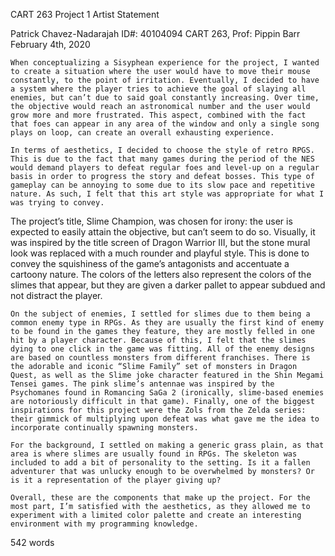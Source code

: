 CART 263 Project 1 Artist Statement

Patrick Chavez-Nadarajah
ID#: 40104094
CART 263, Prof: Pippin Barr
February 4th, 2020

	When conceptualizing a Sisyphean experience for the project, I wanted to create a situation where the user would have to move their mouse constantly, to the point of irritation. Eventually, I decided to have a system where the player tries to achieve the goal of slaying all enemies, but can’t due to said goal constantly increasing. Over time, the objective would reach an astronomical number and the user would grow more and more frustrated. This aspect, combined with the fact that foes can appear in any area of the window and only a single song plays on loop, can create an overall exhausting experience. 
  
	In terms of aesthetics, I decided to choose the style of retro RPGS. This is due to the fact that many games during the period of the NES would demand players to defeat regular foes and level-up on a regular basis in order to progress the story and defeat bosses. This type of gameplay can be annoying to some due to its slow pace and repetitive nature. As such, I felt that this art style was appropriate for what I was trying to convey.
  
The project’s title, Slime Champion, was chosen for irony: the user is expected to easily attain the objective, but can’t seem to do so. Visually, it was inspired by the title screen of Dragon Warrior III, but the stone mural look was replaced with a much rounder and playful style. This is done to convey the squishiness of the game’s antagonists and accentuate a cartoony nature. The colors of the letters also represent the colors of the slimes that appear, but they are given a darker pallet to appear subdued and not distract the player.

	On the subject of enemies, I settled for slimes due to them being a common enemy type in RPGs. As they are usually the first kind of enemy to be found in the games they feature, they are mostly felled in one hit by a player character. Because of this, I felt that the slimes dying to one click in the game was fitting. All of the enemy designs are based on countless monsters from different franchises. There is the adorable and iconic “Slime Family” set of monsters in Dragon Quest, as well as the Slime joke character featured in the Shin Megami Tensei games. The pink slime’s antennae was inspired by the Psychomanes found in Romancing SaGa 2 (ironically, slime-based enemies are notoriously difficult in that game). Finally, one of the biggest inspirations for this project were the Zols from the Zelda series: their gimmick of multiplying upon defeat was what gave me the idea to incorporate continually spawning monsters.
  
	For the background, I settled on making a generic grass plain, as that area is where slimes are usually found in RPGs. The skeleton was included to add a bit of personality to the setting. Is it a fallen adventurer that was unlucky enough to be overwhelmed by monsters? Or is it a representation of the player giving up? 
  
	Overall, these are the components that make up the project. For the most part, I’m satisfied with the aesthetics, as they allowed me to experiment with a limited color palette and create an interesting environment with my programming knowledge.  

542 words

